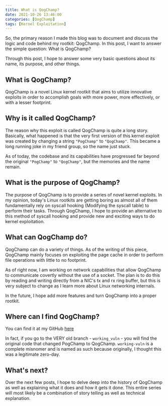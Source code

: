 ```yaml
---
title: What is QogChamp?
date: 2021-10-26 13:46:00
categories: [QogChamp]
tags: [Kernel Exploitation]
---
```

So, the primary reason I made this blog was to document and discuss the logic and code behind my rootkit: QogChamp. In this post, I want to answer the simple question: What is QogChamp?

Through this post, I hope to answer some very basic questions about its name, its purpose, and other things.

## What is QogChamp?

QogChamp is a novel Linux kernel rootkit that aims to utilize innovative exploits in order to accomplish goals with more power, more effectively, or with a lesser footprint.

## Why is it called QogChamp?

The reason why this exploit is called QogChamp is quite a long story. Basically, what happened is that the very first version of this kernel exploit was created by changing a string `"PogChamp"` to `"QogChamp"`. This became a long running joke in my friend group, so the name just stuck.

As of today, the codebase and its capabilities have progressed far beyond the original `"PogChamp"` to `"QogChamp"`, but the memories and the name remain. 

## What is the purpose of QogChamp?

The purpose of QogChamp is to provide a series of novel kernel exploits. In my opinion, today's Linux rootkits are getting boring as almost all of them fundamentally rely on syscall hooking (Modifying the syscall table) to perform their tasks. Through QogChamp, I hope to provide an alternative to this method of syscall hooking and provide new and exciting ways to do kernel exploitation.

## What can QogChamp do?

QogChamp can do a variety of things. As of the writing of this piece, QogChamp mainly focuses on exploiting the page cache in order to perform file operations with little to no footprint.

As of right now, I am working on network capabilities that allow QogChamp to communicate covertly without the use of a socket. The plan is to do this by reading and writing directly from a NIC's tx and rx ring buffer, but this is very subject to change as I learn more about Linux networking internals.

In the future, I hope add more features and turn QogChamp into a proper rootkit.

## Where can I find QogChamp?

You can find it at my GitHub [here](https://github.com/mineo333/Qogchamp)

In fact, if you go to the VERY old branch - `working_vuln` - you will find the original code that changed PogChamp to QogChamp. `working-vuln` is a complete misnomer and is named as such because originally, I thought this was a legitimate zero-day.

## What's next?

Over the next few posts, I hope to delve deep into the history of QogChamp as well as explaining what it does and how it gets it done. This entire series will most likely be a combination of story telling as well as technical explanation. 
